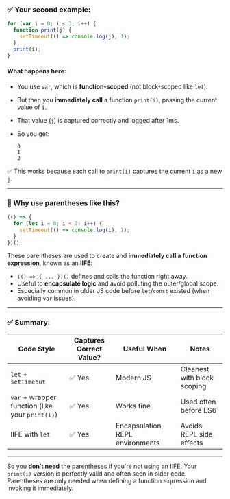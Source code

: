 ### ✅ Your second example:

```js
for (var i = 0; i < 3; i++) {
  function print(j) {
    setTimeout(() => console.log(j), 1);
  }
  print(i);
}
```

#### What happens here:

* You use `var`, which is **function-scoped** (not block-scoped like `let`).
* But then you **immediately call** a function `print(i)`, passing the current value of `i`.
* That value (`j`) is captured correctly and logged after 1ms.
* So you get:

  ```
  0
  1
  2
  ```

✅ This works because each call to `print(i)` captures the current `i` as a new `j`.

---

### 🧠 Why use **parentheses** like this?

```js
(() => {
  for (let i = 0; i < 3; i++) {
    setTimeout(() => console.log(i), 1);
  }
})();
```

These parentheses are used to create and **immediately call a function expression**, known as an **IIFE**:

* `(() => { ... })()` defines and calls the function right away.
* Useful to **encapsulate logic** and avoid polluting the outer/global scope.
* Especially common in older JS code before `let`/`const` existed (when avoiding `var` issues).

---

### ✅ Summary:

| Code Style                                      | Captures Correct Value? | Useful When                      | Notes                       |
| ----------------------------------------------- | ----------------------- | -------------------------------- | --------------------------- |
| `let` + `setTimeout`                            | ✅ Yes                   | Modern JS                        | Cleanest with block scoping |
| `var` + wrapper function (like your `print(i)`) | ✅ Yes                   | Works fine                       | Used often before ES6       |
| IIFE with `let`                                 | ✅ Yes                   | Encapsulation, REPL environments | Avoids REPL side effects    |

---

So you **don’t need** the parentheses if you're not using an IIFE. Your `print(i)` version is perfectly valid and often seen in older code. Parentheses are only needed when defining a function expression and invoking it immediately.
